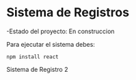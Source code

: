  <h1>Sistema de Registros </h1>

 -Estado del proyecto: En construccion

 Para ejecutar el sistema debes:

 ```npm install react``` 


Sistema de Registro 2 
